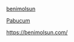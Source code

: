 <a href="https://benimolsun.com/">benimolsun</a>

<a href="https://benimolsun.com/">Pabucum</a>

<a href="https://benimolsun.com/">https://benimolsun.com/</a>
